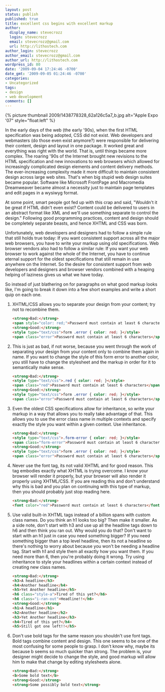 ```yaml
---
layout: post
status: publish
published: true
title: excellent css begins with excellent markup
author:
  display_name: stevecrozz
  login: stevecrozz
  email: stevecrozz@gmail.com
  url: http://lithostech.com
author_login: stevecrozz
author_email: stevecrozz@gmail.com
author_url: http://lithostech.com
wordpress_id: 80
date: '2009-09-04 17:24:46 -0700'
date_gmt: '2009-09-05 01:24:46 -0700'
categories:
- Uncategorized
tags:
- design
- web development
comments: []
---
```

{% picture thumbnail 2009/1438778328_62a126c5a7_b.jpg alt="Apple Expo '07" style="float:left" %}

In the early days of the web (the early '90s), when the first HTML
specification was being adopted, CSS did not exist. Web developers and
webmasters (do those even exist anymore?) were responsible for
delivering their content, design and layout in one package. It worked
great and everything was right with the world. That is, until things
became more complex. The roaring '90s of the Internet brought new
revisions to the HTML specification and new innovations to web browsers
which allowed for increasingly complicated design elements and content
delivery methods. The ever-increasing complexity made it more difficult
to maintain consistent design across large web sites.  That's when big
stupid web design suites became popular. Software like Microsoft
FrontPage and Macromedia Dreamweaver became almost a necessity just to
maintain page templates and edit pages in a wysiwyg format.

<!--more-->

At some point, smart people got fed up with this crap and said,
"Wouldn't it be great if HTML didn't even exist? Content could be
delivered to users in an abstract format like XML and we'll use
something separate to control the design." Following good programming
practices, content and design should be completely separate beasts, and
hence XHTML and CSS was born.

Unfortunately, web developers and designers had to follow a simple rule
that still holds true today: If you want consistent support across all
the major web browsers, you have to write your markup using old
specifications. Web browser vendors also had to follow a similar rule:
If you want your web browser to work against the whole of the Internet,
you have to continue eternal support for the oldest specifications that
still remain in use anywhere on the Internet. So the desire for
consistent support from web developers and designers and browser vendors
combined with a heaping helping of laziness gives us what we have today.

So instead of just blathering on for paragraphs on what good markup
looks like, I'm going to break it down into a few short examples and
write a short quip on each one.

1. XHTML/CSS allows you to separate your design from your content; try
   not to recombine them.

   ~~~ html
   <strong>Bad:</strong>
   <span style="color: red;">Password must contain at least 6 characters</span>
   <strong>Good:</strong>
   <style type="text/css">form .error { color: red; }</style>
   <span class="error">Password must contain at least 6 characters</span>
   ~~~

2. This is just as bad, if not worse, because you went through the work
   of separating your design from your content only to combine them
   again in name. If you want to change the style of this form error to
   another color, you still have to change the stylesheet and the markup
   in order for it to semantically make sense.

   ~~~ html
   <strong>Bad:</strong>
   <style type="text/css">.red { color: red; }</style>
   <span class="red">Password must contain at least 6 characters</span>
   <strong>Good:</strong>
   <style type="text/css">form .error { color: red; }</style>
   <span class="error">Password must contain at least 6 characters</span>
   ~~~

3. Even the oldest CSS specifications allow for inheritance, so write
   your markup in a way that allows you to really take advantage of
   that. This allows you to use the error class name in multiple
   contexts and specify exactly the style you want within a given
   context. Use inheritance.

   ~~~ html
   <strong>Bad:</strong>
   <style type="text/css">.form-error { color: red; }</style>
   <span class="form-error">Password must contain at least 6 characters</span>
   <strong>Good:</strong>
   <style type="text/css">form .error { color: red; }</style>
   <span class="error">Password must contain at least 6 characters</span>
   ~~~

4. Never use the font tag, its not valid XHTML and for good reason. This
   tag embodies exactly what XHTML is trying overcome. I know your
   browser will render it properly, but your browser will also render it
   properly using XHTML/CSS. If you are reading this and don't
   understand why this is bad and you plan on continuing with this type
   of markup, then you should probably just stop reading here.

   ~~~ html
   <strong>Bad:</strong>
   <font color="red">Password must contain at least 6 characters</font>
   ~~~

5. Use valid built-in XHTML tags instead of a billion spans with custom
   class names. Do you think an h1 looks too big? Then make it smaller.
   As a side note, don't start with h3 and use up all the headline tags
   down to h6 and then think you ran out. Why would you do that? Don't
   want to start with an h1 just in case you need something bigger? If
   you need something bigger than a top level headline, then its not a
   headline so there's nothing to worry about because you won't be
   needing a headline tag. Start with h1 and style them all exactly how
   you want them. If you need more than 6, then you're probably doing it
   wrong. Try using inheritance to style your headlines within a certain
   context instead of creating new class names.

   ~~~ html
   <strong>Bad:</strong>
   <h3>A headline</h3>
   <h4>Another headline</h4>
   <h5>Yet Another headline</h5>
   <h6 class="style-a">Tired of this yet?</h6>
   <h6 class="i-ran-out">Headline!!</h6>
   <strong>Good:</strong>
   <h1>A headline</h1>
   <h2>Another headline</h2>
   <h3>Yet Another headline</h3>
   <h4>Tired of this yet?</h4>
   <h5>Still got one left!!</h5>
   ~~~

6. Don't use bold tags for the same reason you shouldn't use font tags.
   Bold tags combine content and design. This one seems to be one of the
   most confusing for some people to grasp. I don't know why, maybe its
   because b seems so much quicker than strong. The problem is, your
   designer might decide to change the style, and good markup will allow
   him to make that change by editing stylesheets alone.

   ~~~ html
   <strong>Bad:</strong>
   <b>Some bold text</b>
   <strong>Good:</strong>
   <strong>Some possibly bold text</strong>
   ~~~

